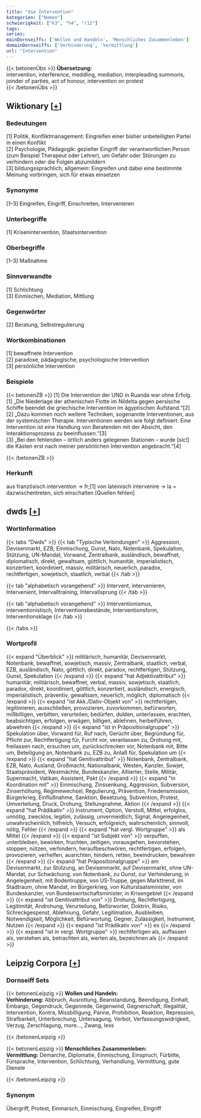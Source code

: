 ```yaml
---
title: "die Intervention"
kategorien: ["Nomen"]
schwierigkeit: ["k3", "h4", "r12"]
tags:
series:
mainDornseiffs: ['Wollen und Handeln', 'Menschliches Zusammenleben']
domainDornseiffs: ['Verhinderung', 'Vermittlung']
url: "Intervention"
---
```


{{< betonenÜbs >}}
**Übersetzung:**  
intervention, interference, meddling, mediation, interpleading summons, joinder of parties, act of honour, intervention on protest  
{{< /betonenÜbs >}}

## Wiktionary [[+](https://de.wiktionary.org/wiki/Intervention)]

### Bedeutungen
[1] Politik, Konfliktmanagement: Eingreifen einer bisher unbeteiligten Partei in einen Konflikt  
[2] Psychologie, Pädagogik: gezielter Eingriff der verantwortlichen Person (zum Beispiel Therapeut oder Lehrer), um Gefahr oder Störungen zu verhindern oder die Folgen abzumildern  
[3] bildungssprachlich, allgemein: Eingreifen und dabei eine bestimmte Meinung vorbringen, sich für etwas einsetzen  

### Synonyme
[1–3] Eingreifen, Eingriff, Einschreiten, Intervenieren  

### Unterbegriffe
[1] Krisenintervention, Staatsintervention  

### Oberbegriffe
[1–3] Maßnahme  

### Sinnverwandte
[1] Schlichtung  
[3] Einmischen, Mediation, Mittlung  

### Gegenwörter
[2] Beratung, Selbstregulierung  

### Wortkombinationen
[1] bewaffnete Intervention  
[2] paradoxe, pädagogische, psychologische Intervention  
[3] persönliche Intervention  

### Beispiele
{{< betonenZB >}}
[1] Die Intervention der UNO in Ruanda war ohne Erfolg.  
[1] „Die Niederlage der athenischen Flotte im Nildelta gegen persische Schiffe beendet die griechische Intervention im ägyptischen Aufstand.“[2]  
[2] „Dazu kommen noch weitere Techniken, sogenannte Interventionen, aus der systemischen Therapie. Interventionen werden wie folgt definiert: Eine Intervention ist eine Handlung von Beratenden mit der Absicht, den Interaktionsprozess zu beeinflussen.“[3]  
[3] „Bei den fehlenden – örtlich anders gelegenen Stationen – wurde [sic!] die Kästen erst nach meiner persönlichen Intervention angebracht.“[4]  

{{< /betonenZB >}}
### Herkunft
aus französisch intervention → fr;[1] von lateinisch intervenire → la = dazwischentreten, sich einschalten [Quellen fehlen]  



## dwds [[+](https://www.dwds.de/wb/Intervention)]

### Wortinformation
{{< tabs "Dwds" >}}
{{< tab "Typische Verbindungen" >}}
Aggression, Devisenmarkt, EZB, Einmischung, Gunst, Nato, Notenbank, Spekulation, Stützung, UN-Mandat, Vorwand, Zentralbank, ausländisch, bewaffnet, diplomatisch, direkt, gewaltsam, göttlich, humanitär, imperialistisch, konzertiert, koordiniert, massiv, militärisch, neuerlich, paradox, rechtfertigen, sowjetisch, staatlich, verbal
{{< /tab >}}

{{< tab "alphabetisch vorangehend" >}}
Intervent, intervenieren, Intervenient, Intervalltraining, Intervallsprung
{{< /tab >}}

{{< tab "alphabetisch vorangehend" >}}
Interventionismus, interventionistisch, Interventionsbestände, Interventionsform, Interventionsklage
{{< /tab >}}

{{< /tabs >}}

### Wortprofil
{{< expand "Überblick" >}} militärisch, humanitär, Devisenmarkt, Notenbank, bewaffnet, sowjetisch, massiv, Zentralbank, staatlich, verbal, EZB, ausländisch, Nato, göttlich, direkt, paradox, rechtfertigen, Stützung, Gunst, Spekulation {{< /expand >}}
{{< expand "hat Adjektivattribut" >}} humanitär, militärisch, bewaffnet, verbal, massiv, sowjetisch, staatlich, paradox, direkt, koordiniert, göttlich, konzertiert, ausländisch, energisch, imperialistisch, präventiv, gewaltsam, neuerlich, möglich, diplomatisch {{< /expand >}}
{{< expand "ist Akk./Dativ-Objekt von" >}} rechtfertigen, legitimieren, ausschließen, provozieren, zuvorkommen, befürworten, mißbilligen, verbitten, verurteilen, bedürfen, dulden, unterlassen, erachten, beabsichtigen, erfolgen, erwägen, billigen, ablehnen, herbeiführen, abwehren {{< /expand >}}
{{< expand "ist in Präpositionalgruppe" >}} Spekulation über, Vorwand für, Ruf nach, Gerücht über, Begründung für, Pflicht zur, Rechtfertigung für, Furcht vor, veranlassen zu, Drohung mit, freilassen nach, ersuchen um, zurückschrecken vor, Notenbank mit, Bitte um, Beteiligung an, Notenbank zu, EZB zu, Anlaß für, Spekulation um {{< /expand >}}
{{< expand "hat Genitivattribut" >}} Notenbank, Zentralbank, EZB, Nato, Ausland, Großmacht, Nationalbank, Westen, Kanzler, Sowjet, Staatspräsident, Westmächte, Bundeskanzler, Alliierter, Stelle, Militär, Supermacht, Vatikan, Assistent, Pakt {{< /expand >}}
{{< expand "in Koordination mit" >}} Einmischung, Zinssenkung, Aggression, Subversion, Zinserhöhung, Regimewechsel, Regulierung, Prävention, Friedensmission, Bürgerkrieg, Einflußnahme, Sanktion, Besetzung, Subvention, Protest, Umverteilung, Druck, Drohung, Stellungnahme, Aktion {{< /expand >}}
{{< expand "hat Prädikativ" >}} Instrument, Option, Verstoß, Mittel, erfolglos, unnötig, zwecklos, legitim, zulässig, unvermeidlich, Signal, Angelegenheit, unwahrscheinlich, hilfreich, Versuch, erfolgreich, wahrscheinlich, sinnvoll, nötig, Fehler {{< /expand >}}
{{< expand "hat vergl. Wortgruppe" >}} als Mittel {{< /expand >}}
{{< expand "ist Subjekt von" >}} verpuffen, unterbleiben, bewirken, fruchten, zeitigen, vorausgehen, bevorstehen, stoppen, nützen, verhindern, heraufbeschwören, rechtfertigen, erfolgen, provozieren, verhelfen, ausrichten, hindern, retten, beeindrucken, bewahren {{< /expand >}}
{{< expand "hat Präpositionalgruppe" >}} am Devisenmarkt, zur Stützung, an Devisenmarkt, auf Devisenmarkt, ohne UN-Mandat, zur Schwächung, von Notenbank, zu Gunst, zur Verhinderung, in Angelegenheit, mit Bodentruppe, von US-Truppe, gegen Markttrend, im Stadtraum, ohne Mandat, im Bürgerkrieg, von Kulturstaatsminister, von Bundeskanzler, von Bundeswirtschaftsminister, in Krisengebiet {{< /expand >}}
{{< expand "ist Genitivattribut von" >}} Drohung, Rechtfertigung, Legitimität, Androhung, Verurteilung, Befürworter, Doktrin, Risiko, Schreckgespenst, Ablehnung, Gefahr, Legitimation, Ausbleiben, Notwendigkeit, Möglichkeit, Befürwortung, Gegner, Zulässigkeit, Instrument, Nutzen {{< /expand >}}
{{< expand "ist Prädikativ von" >}} es {{< /expand >}}
{{< expand "ist in vergl. Wortgruppe" >}} rechtfertigen als, auffassen als, verstehen als, betrachten als, werten als, bezeichnen als {{< /expand >}}

## Leipzig Corpora [[+](https://corpora.uni-leipzig.de/en/res?word=Intervention&corpusId=deu_newscrawl-public_2018)]

### Dornseiff Sets
{{< betonenLeipzig >}}
**Wollen und Handeln:**  
**Verhinderung:** Abbruch, Ausrottung, Beanstandung, Beendigung, Einhalt, Embargo, Gegendruck, Gegenrede, Gegenwind, Gegnerschaft, Illegalität, Intervention, Kontra, Missbilligung, Panne, Prohibition, Reaktion, Repression, Strafbarkeit, Unterbrechung, Untersagung, Verbot, Verfassungswidrigkeit, Verzug, Zerschlagung, more..., Zwang, less  

{{< /betonenLeipzig >}}


{{< betonenLeipzig >}}
**Menschliches Zusammenleben:**  
**Vermittlung:** Demarche, Diplomatie, Einmischung, Einspruch, Fürbitte, Fürsprache, Intervention, Schlichtung, Verhandlung, Vermittlung, gute Dienste  

{{< /betonenLeipzig >}}

### Synonym
Übergriff, Protest, Einmarsch, Einmischung, Eingreifen, Eingriff

